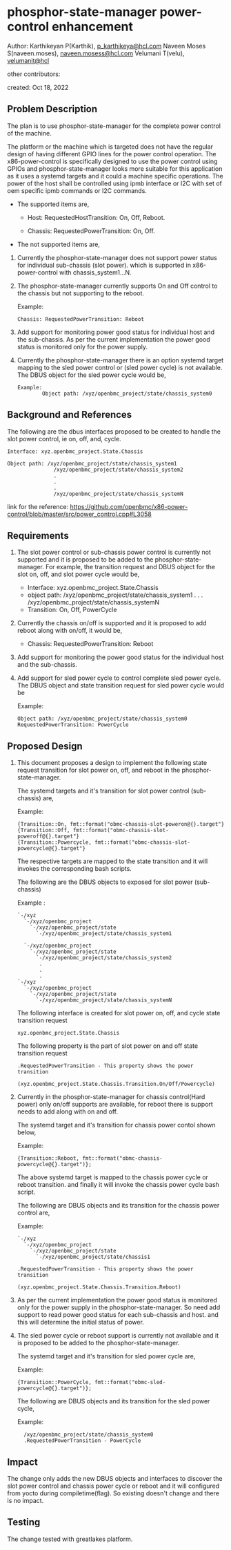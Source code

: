 # phosphor-state-manager power-control enhancement

Author:
   Karthikeyan P(Karthik), [p_karthikeya@hcl.com](mailto:p_karthikeya@hcl.com)
   Naveen Moses S(naveen.moses), [naveen.mosess@hcl.com](mailto:naveen.mosess@hcl.com)
   Velumani T(velu),  [velumanit@hcl](mailto:velumanit@hcl.com)

other contributors:

created:
    Oct 18, 2022

## Problem Description

The plan is to use phosphor-state-manager for the complete power control of the
machine.

The platform or the machine which is targeted does not have the regular design
of having different GPIO lines for the power control operation.  The
x86-power-control is specifically designed to use the power control using GPIOs
and phosphor-state-manager looks more suitable for this application as it uses
a systemd targets and it could a machine specific operations.  The power of the
host shall be controlled using ipmb interface or I2C with set of oem specific
ipmb commands or I2C commands.

* The supported items are,

   * Host: RequestedHostTransition: On, Off, Reboot.

   * Chassis: RequestedPowerTransition: On, Off.

* The not supported items are,

1. Currently the phosphor-state-manager does not support power status for
   individual sub-chassis (slot power). which is supported in x86-power-control
   with chassis_system1...N.
   
2. The phosphor-state-manager currently supports On and Off control to the
   chassis but not supporting to the reboot.

   Example:
   ```
   Chassis: RequestedPowerTransition: Reboot
   ```

3. Add support for monitoring power good status for individual host and the
   sub-chassis. As per the current implementation the power good status is
   monitored only for the power supply.

4. Currently the phosphor-state-manager there is an option systemd target
   mapping to the sled power control or (sled power cycle) is not available.
   The DBUS object for the sled power cycle would be,

   ```
   Example:
           Object path: /xyz/openbmc_project/state/chassis_system0
   ```

## Background and References

The following are the dbus interfaces proposed to be created to handle the
slot power control, ie on, off, and, cycle.

   ```
   Interface: xyz.openbmc_project.State.Chassis

   Object path: /xyz/openbmc_project/state/chassis_system1
                  /xyz/openbmc_project/state/chassis_system2
                  .
                  .
                  .
                  /xyz/openbmc_project/state/chassis_systemN
   ```

link for the reference:
https://github.com/openbmc/x86-power-control/blob/master/src/power_control.cpp#L3058

## Requirements

1. The slot power control or sub-chassis power control is currently not supported
   and it is proposed to be added to the phosphor-state-manager. For example,
   the transition request and DBUS object for the slot on, off, and slot power
   cycle would be,

    * Interface: xyz.openbmc_project.State.Chassis
    * object path: /xyz/openbmc_project/state/chassis_system1
                  .
                  .
                  .
                  /xyz/openbmc_project/state/chassis_systemN
    * Transition: On, Off, PowerCycle

2. Currently the chassis on/off is supported and it is proposed to add reboot
   along with on/off, it would be,

    * Chassis: RequestedPowerTransition: Reboot

3. Add support for monitoring the power good status for the individual host and
   the sub-chassis.

4. Add support for sled power cycle to control complete sled power cycle. The
   DBUS object and state transition request for sled power cycle would be

    Example:

    ```
    Object path: /xyz/openbmc_project/state/chassis_system0
    RequestedPowerTransition: PowerCycle
    ```

## Proposed Design

1. This document proposes a design to implement the following state request
   transition for slot power on, off, and reboot in the phosphor-state-manager.

   The systemd targets and it's transition for slot power control (sub-chassis)
   are,

   Example:
   ```
   {Transition::On, fmt::format("obmc-chassis-slot-poweron@{}.target"}
   {Transition::Off, fmt::format("obmc-chassis-slot-poweroff@{}.target"}
   {Transition::Powercycle, fmt::format("obmc-chassis-slot-powercycle@{}.target"}
   ```
   The respective targets are mapped to the state transition and it will invokes
   the corresponding bash scripts.

   The following are the DBUS objects to exposed for slot power (sub-chassis)

   Example :

   ```
   `-/xyz
     `-/xyz/openbmc_project
       `-/xyz/openbmc_project/state
         `-/xyz/openbmc_project/state/chassis_system1

     `-/xyz/openbmc_project
       `-/xyz/openbmc_project/state
         `-/xyz/openbmc_project/state/chassis_system2
          .
          .
          .
   `-/xyz
     `-/xyz/openbmc_project
       `-/xyz/openbmc_project/state
         `-/xyz/openbmc_project/state/chassis_systemN
   ```
   The following interface is created for slot power on, off, and cycle state
   transition request

   ```
   xyz.openbmc_project.State.Chassis
   ```

   The following property is the part of slot power on and off state transition
   request

   ```
   .RequestedPowerTransition - This property shows the power transition
               (xyz.openbmc_project.State.Chassis.Transition.On/Off/Powercycle)
   ```

2. Currently in the phosphor-state-manager for chassis control(Hard power)
   only on/off supports are available, for reboot there is support needs
   to add along with on and off.
   
   The systemd target and it's transition for chassis power contol shown below,

   Example:
   ```
   {Transition::Reboot, fmt::format("obmc-chassis-powercycle@{}.target")};
   ```
   The above systemd target is mapped to the chassis power cycle or reboot
   transition. and finally it will invoke the chassis power cycle bash script.

   The following are DBUS objects and its transition for the chassis power
   control are,

   Example:

   ```
   `-/xyz
     `-/xyz/openbmc_project
       `-/xyz/openbmc_project/state
         `-/xyz/openbmc_project/state/chassis1

   .RequestedPowerTransition - This property shows the power transition
                          (xyz.openbmc_project.State.Chassis.Transition.Reboot)
   ```

3. As per the current implementation the power good status is monitored only
   for the power supply in the phosphor-state-manager. So need add support
   to read power good status for each sub-chassis and host. and this will
   determine the initial status of power.

4. The sled power cycle or reboot support is currently not available and it
   is proposed to be added to the phosphor-state-manager.

   The systemd target and it's transition for sled power cycle are,

   Example:
   ```
   {Transition::PowerCycle, fmt::format("obmc-sled-powercycle@{}.target")};

   ```
   The following are DBUS objects and its transition for the sled power cycle,

   Example:

   ```
     /xyz/openbmc_project/state/chassis_system0
     .RequestedPowerTransition - PowerCycle
   ```
## Impact

The change only adds the new DBUS objects and interfaces to discover the slot
power control and chassis power cycle or reboot and it will configured from
yocto during compiletime(flag). So existing doesn't change and there is no
impact.

## Testing

The change tested with greatlakes platform.
